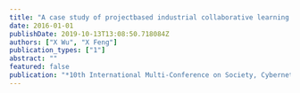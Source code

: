 ```yaml
---
title: "A case study of projectbased industrial collaborative learning courses for teaching high school programming development in China"
date: 2016-01-01
publishDate: 2019-10-13T13:08:50.718084Z
authors: ["X Wu", "X Feng"]
publication_types: ["1"]
abstract: ""
featured: false
publication: "*10th International Multi-Conference on Society, Cybernetics and Informatics, Proceedings*"
---
```


